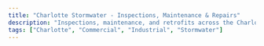 ```yaml
---
title: "Charlotte Stormwater - Inspections, Maintenance & Repairs"
description: "Inspections, maintenance, and retrofits across the Charlotte metro."
tags: ["Charlotte", "Commercial", "Industrial", "Stormwater"]
---
```

